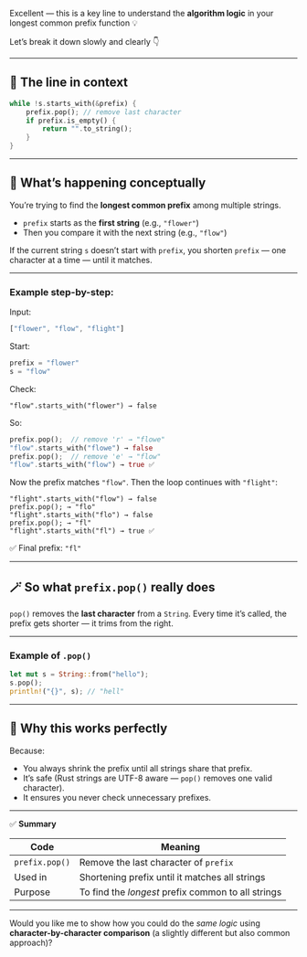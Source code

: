 Excellent — this is a key line to understand the **algorithm logic** in your longest common prefix function 💡

Let’s break it down slowly and clearly 👇

---

## 🧩 The line in context

```rust
while !s.starts_with(&prefix) {
    prefix.pop(); // remove last character
    if prefix.is_empty() {
        return "".to_string();
    }
}
```

---

## 🧠 What’s happening conceptually

You’re trying to find the **longest common prefix** among multiple strings.

* `prefix` starts as the **first string** (e.g., `"flower"`)
* Then you compare it with the next string (e.g., `"flow"`)

If the current string `s` doesn’t start with `prefix`,
you shorten `prefix` — one character at a time — until it matches.

---

### Example step-by-step:

Input:

```rust
["flower", "flow", "flight"]
```

Start:

```rust
prefix = "flower"
s = "flow"
```

Check:

```
"flow".starts_with("flower") → false
```

So:

```rust
prefix.pop();  // remove 'r' → "flowe"
"flow".starts_with("flowe") → false
prefix.pop();  // remove 'e' → "flow"
"flow".starts_with("flow") → true ✅
```

Now the prefix matches `"flow"`.
Then the loop continues with `"flight"`:

```
"flight".starts_with("flow") → false
prefix.pop(); → "flo"
"flight".starts_with("flo") → false
prefix.pop(); → "fl"
"flight".starts_with("fl") → true ✅
```

✅ Final prefix: `"fl"`

---

## 🪄 So what `prefix.pop()` really does

`pop()` removes the **last character** from a `String`.
Every time it’s called, the prefix gets shorter — it trims from the right.

---

### Example of `.pop()`

```rust
let mut s = String::from("hello");
s.pop();
println!("{}", s); // "hell"
```

---

## 🧠 Why this works perfectly

Because:

* You always shrink the prefix until all strings share that prefix.
* It’s safe (Rust strings are UTF-8 aware — `pop()` removes one valid character).
* It ensures you never check unnecessary prefixes.

---

✅ **Summary**

| Code           | Meaning                                            |
| -------------- | -------------------------------------------------- |
| `prefix.pop()` | Remove the last character of `prefix`              |
| Used in        | Shortening prefix until it matches all strings     |
| Purpose        | To find the *longest* prefix common to all strings |

---

Would you like me to show how you could do the *same logic* using **character-by-character comparison** (a slightly different but also common approach)?
